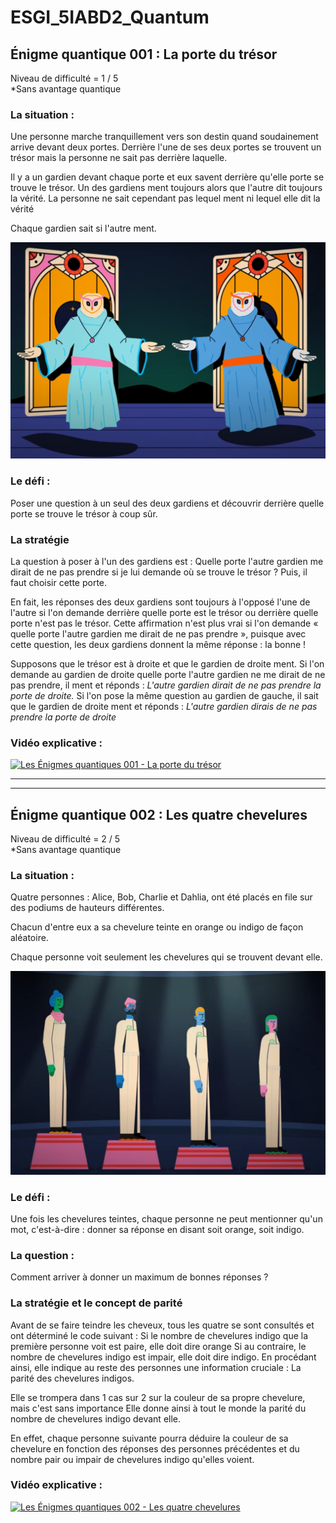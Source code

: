 # ESGI_5IABD2_Quantum

## Énigme quantique 001 : La porte du trésor
Niveau de difficulté = 1 / 5
<br>
*Sans avantage quantique

### La situation :
Une personne marche tranquillement vers son destin quand soudainement arrive devant deux portes.
Derrière l'une de ses deux portes se trouvent un trésor mais la personne ne sait pas derrière laquelle.

Il y a un gardien devant chaque porte et eux savent derrière qu'elle porte se trouve le trésor.
Un des gardiens ment toujours alors que l'autre dit toujours la vérité.
La personne ne sait cependant pas lequel ment ni lequel elle dit la vérité

Chaque gardien sait si l'autre ment.

![img_001.png](img%2Fimg_001.png)

### Le défi :
Poser une question à un seul des deux gardiens et découvrir derrière quelle porte se trouve le trésor à coup sûr.

### La stratégie
La question à poser à l'un des gardiens est :
Quelle porte l'autre gardien me dirait de ne pas prendre si je lui demande où se trouve le trésor ?
Puis, il faut choisir cette porte.

En fait, les réponses des deux gardiens sont toujours à l'opposé l'une de l'autre si l'on demande derrière quelle 
porte est le trésor ou derrière quelle porte n'est pas le trésor.
Cette affirmation n'est plus vrai si l'on demande « quelle porte l'autre gardien me dirait de ne pas prendre », puisque avec
cette question, les deux gardiens donnent la même réponse : la bonne !

Supposons que le trésor est à droite et que le gardien de droite ment.
Si l'on demande au gardien de droite quelle porte l'autre gardien ne me dirait de ne pas prendre, il ment et réponds :
_L'autre gardien dirait de ne pas prendre la porte de droite._
Si l'on pose la même question au gardien de gauche, il sait que le gardien de droite ment et réponds :
_L'autre gardien dirais de ne pas prendre la porte de droite_

### Vidéo explicative :
[![Les Énigmes quantiques 001 - La porte du trésor](https://img.youtube.com/vi/o6AAt2Yqu1k/0.jpg)](https://www.youtube.com/watch?v=o6AAt2Yqu1k)

***
***

## Énigme quantique 002 : Les quatre chevelures
Niveau de difficulté = 2 / 5
<br>
*Sans avantage quantique

### La situation :

Quatre personnes : Alice, Bob, Charlie et Dahlia, ont été placés en file sur des podiums de hauteurs différentes.

Chacun d'entre eux a sa chevelure teinte en orange ou indigo de façon aléatoire.

Chaque personne voit seulement les chevelures qui se trouvent devant elle.

![img_002.png](img%2Fimg_002.png)

### Le défi :

Une fois les chevelures teintes, chaque personne ne peut mentionner qu'un mot, c'est-à-dire :
donner sa réponse en disant soit orange, soit indigo.

### La question :
Comment arriver à donner un maximum de bonnes réponses ?

### La stratégie et le concept de parité

Avant de se faire teindre les cheveux, tous les quatre se sont consultés et ont déterminé le code suivant :
Si le nombre de chevelures indigo que la première personne voit est paire, elle doit dire orange
Si au contraire, le nombre de chevelures indigo est impair, elle doit dire indigo.
En procédant ainsi, elle indique au reste des personnes une information cruciale :
La parité des chevelures indigos.

Elle se trompera dans 1 cas sur 2 sur la couleur de sa propre chevelure, mais c'est sans importance
Elle donne ainsi à tout le monde la parité du nombre de chevelures indigo devant elle.

En effet, chaque personne suivante pourra déduire la couleur de sa chevelure en fonction des réponses des personnes précédentes et du nombre pair ou impair de chevelures indigo qu'elles voient.

### Vidéo explicative :
[![Les Énigmes quantiques 002 - Les quatre chevelures](https://img.youtube.com/vi/xUE09alZPfg/0.jpg)](https://www.youtube.com/watch?v=xUE09alZPfg)
